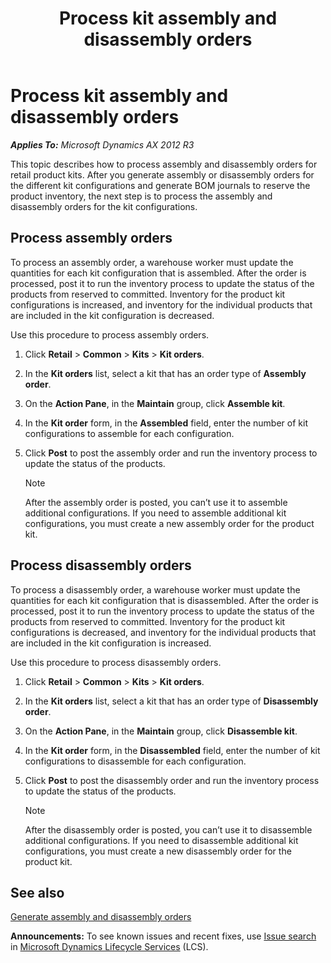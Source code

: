 ﻿---
title: Process kit assembly and disassembly orders
TOCTitle: Process kit assembly and disassembly orders
ms:assetid: ea2dadfb-0916-46b8-899b-ea0924661703
ms:mtpsurl: https://technet.microsoft.com/en-us/library/Dn497844(v=AX.60)
ms:contentKeyID: 62344149
ms.date: 05/16/2014
mtps_version: v=AX.60
f1_keywords:
- Forms.RetailKitAssembleKit
- Forms.RetailKitAssemblyListPage
- Forms.RetailKitAssemblyOrderUpdateQty
---

# Process kit assembly and disassembly orders 


_**Applies To:** Microsoft Dynamics AX 2012 R3_

This topic describes how to process assembly and disassembly orders for retail product kits. After you generate assembly or disassembly orders for the different kit configurations and generate BOM journals to reserve the product inventory, the next step is to process the assembly and disassembly orders for the kit configurations.

## Process assembly orders

To process an assembly order, a warehouse worker must update the quantities for each kit configuration that is assembled. After the order is processed, post it to run the inventory process to update the status of the products from reserved to committed. Inventory for the product kit configurations is increased, and inventory for the individual products that are included in the kit configuration is decreased.

Use this procedure to process assembly orders.

1.  Click **Retail** \> **Common** \> **Kits** \> **Kit orders**.

2.  In the **Kit orders** list, select a kit that has an order type of **Assembly order**.

3.  On the **Action Pane**, in the **Maintain** group, click **Assemble kit**.

4.  In the **Kit order** form, in the **Assembled** field, enter the number of kit configurations to assemble for each configuration.

5.  Click **Post** to post the assembly order and run the inventory process to update the status of the products.
    

    > [!NOTE]
    > <P>After the assembly order is posted, you can’t use it to assemble additional configurations. If you need to assemble additional kit configurations, you must create a new assembly order for the product kit.</P>



## Process disassembly orders

To process a disassembly order, a warehouse worker must update the quantities for each kit configuration that is disassembled. After the order is processed, post it to run the inventory process to update the status of the products from reserved to committed. Inventory for the product kit configurations is decreased, and inventory for the individual products that are included in the kit configuration is increased.

Use this procedure to process disassembly orders.

1.  Click **Retail** \> **Common** \> **Kits** \> **Kit orders**.

2.  In the **Kit orders** list, select a kit that has an order type of **Disassembly order**.

3.  On the **Action Pane**, in the **Maintain** group, click **Disassemble kit**.

4.  In the **Kit order** form, in the **Disassembled** field, enter the number of kit configurations to disassemble for each configuration.

5.  Click **Post** to post the disassembly order and run the inventory process to update the status of the products.
    

    > [!NOTE]
    > <P>After the disassembly order is posted, you can’t use it to disassemble additional configurations. If you need to disassemble additional kit configurations, you must create a new disassembly order for the product kit.</P>



## See also

[Generate assembly and disassembly orders](generate-assembly-and-disassembly-orders.md)

  
**Announcements:** To see known issues and recent fixes, use [Issue search](http://go.microsoft.com/fwlink/?linkid=389258) in [Microsoft Dynamics Lifecycle Services](http://go.microsoft.com/fwlink/?linkid=306505) (LCS).

